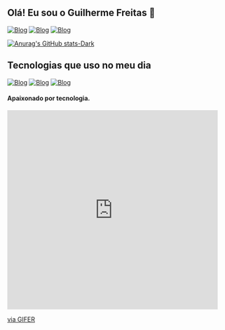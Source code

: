 ## Olá! Eu sou o Guilherme Freitas 👋
[![Blog](https://img.shields.io/badge/LinkedIn-0077B5?style=for-the-badge&logo=linkedin&logoColor=white)](https://www.linkedin.com/in/guilherme-freitas-do-nascimento-53b804266/)
[![Blog](https://img.shields.io/badge/YouTube-FF0000?style=for-the-badge&logo=youtube&logoColor=white)](https://www.youtube.com/channel/UCo9w55dmfRSSWWvKzM_1CMA)
[![Blog](https://img.shields.io/badge/Instagram-E4405F?style=for-the-badge&logo=instagram&logoColor=white)](https://www.instagram.com/guilherme_freitas067/)

[![Anurag's GitHub stats-Dark](https://github-readme-stats.vercel.app/api?username=SrFreitass&show_icons=true&theme=dark#gh-dark-mode-only)](https://github.com/anuraghazra/github-readme-stats#gh-dark-mode-only)

## Tecnologias que uso no meu dia

[![Blog](https://img.shields.io/badge/HTML5-E34F26?style=for-the-badge&logo=html5&logoColor=white)]()
[![Blog](https://img.shields.io/badge/CSS3-1572B6?style=for-the-badge&logo=css3&logoColor=white)]()
[![Blog](https://img.shields.io/badge/JavaScript-F7DF1E?style=for-the-badge&logo=javascript&logoColor=black)]()

#### Apaixonado por tecnologia.
<iframe src="https://gifer.com/embed/2YAD" width=480 height=455.000 frameBorder="0" allowFullScreen></iframe><p><a href="https://gifer.com">via GIFER</a></p>
